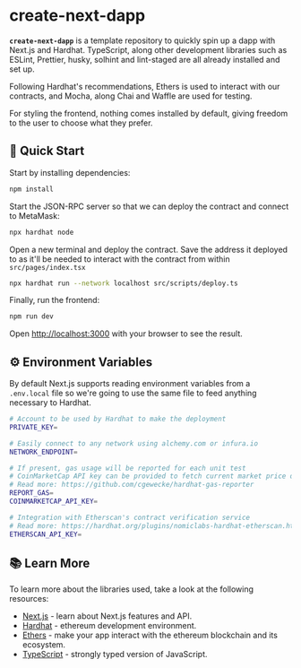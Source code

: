 # create-next-dapp

**`create-next-dapp`** is a template repository to quickly spin up a dapp with Next.js and Hardhat. TypeScript, along other development libraries such as ESLint, Prettier, husky, solhint and lint-staged are all already installed and set up.

Following Hardhat's recommendations, Ethers is used to interact with our contracts, and Mocha, along Chai and Waffle are used for testing.

For styling the frontend, nothing comes installed by default, giving freedom to the user to choose what they prefer.

## 🚀 Quick Start

Start by installing dependencies:

```bash
npm install
```

Start the JSON-RPC server so that we can deploy the contract and connect to MetaMask:

```bash
npx hardhat node
```

Open a new terminal and deploy the contract. Save the address it deployed to as it'll be needed to interact with the contract from within `src/pages/index.tsx`

```bash
npx hardhat run --network localhost src/scripts/deploy.ts
```

Finally, run the frontend:

```bash
npm run dev
```

Open [http://localhost:3000](http://localhost:3000) with your browser to see the result.

##  ⚙️ Environment Variables

By default Next.js supports reading environment variables from a `.env.local` file so we're going to use the same file to feed anything necessary to Hardhat.

```bash
# Account to be used by Hardhat to make the deployment
PRIVATE_KEY=

# Easily connect to any network using alchemy.com or infura.io 
NETWORK_ENDPOINT=

# If present, gas usage will be reported for each unit test
# CoinMarketCap API key can be provided to fetch current market price data
# Read more: https://github.com/cgewecke/hardhat-gas-reporter
REPORT_GAS=
COINMARKETCAP_API_KEY=

# Integration with Etherscan's contract verification service
# Read more: https://hardhat.org/plugins/nomiclabs-hardhat-etherscan.html
ETHERSCAN_API_KEY=
```

## 📚 Learn More

To learn more about the libraries used, take a look at the following resources:

- [Next.js](https://nextjs.org/docs) - learn about Next.js features and API.
- [Hardhat](https://hardhat.org/getting-started/) - ethereum development environment.
- [Ethers](https://docs.ethers.io/v5/) - make your app interact with the ethereum blockchain and its ecosystem.
- [TypeScript](https://www.typescriptlang.org/docs/) - strongly typed version of JavaScript.
